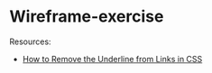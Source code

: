 # Wireframe-exercise

Resources:
* [How to Remove the Underline from Links in CSS](https://blog.hubspot.com/website/remove-underline-from-links-css)
